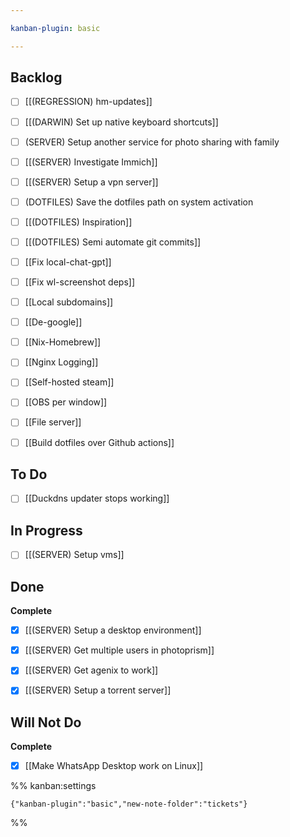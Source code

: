 ```yaml
---

kanban-plugin: basic

---
```


## Backlog

- [ ] [[(REGRESSION) hm-updates]]
- [ ] [[(DARWIN) Set up native keyboard shortcuts]]
- [ ] (SERVER) Setup another service for photo sharing with family
- [ ] [[(SERVER) Investigate Immich]]
- [ ] [[(SERVER) Setup a vpn server]]
- [ ] (DOTFILES) Save the dotfiles path on system activation
- [ ] [[(DOTFILES) Inspiration]]
- [ ] [[(DOTFILES) Semi automate git commits]]
- [ ] [[Fix local-chat-gpt]]
- [ ] [[Fix wl-screenshot deps]]
- [ ] [[Local subdomains]]
- [ ] [[De-google]]
- [ ] [[Nix-Homebrew]]
- [ ] [[Nginx Logging]]
- [ ] [[Self-hosted steam]]
- [ ] [[OBS per window]]
- [ ] [[File server]]
- [ ] [[Build dotfiles over Github actions]]


## To Do

- [ ] [[Duckdns updater stops working]]


## In Progress

- [ ] [[(SERVER) Setup vms]]


## Done

**Complete**
- [x] [[(SERVER) Setup a desktop environment]]
- [x] [[(SERVER) Get multiple users in photoprism]]
- [x] [[(SERVER) Get agenix to work]]
- [x] [[(SERVER) Setup a torrent server]]


## Will Not Do

**Complete**
- [x] [[Make WhatsApp Desktop work on Linux]]




%% kanban:settings
```
{"kanban-plugin":"basic","new-note-folder":"tickets"}
```
%%